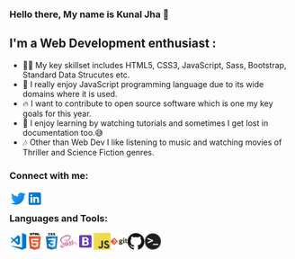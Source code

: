 ### Hello there, My name is Kunal Jha 👋

## I'm a Web Development enthusiast :

- 👨‍💻 My key skillset includes HTML5, CSS3, JavaScript, Sass, Bootstrap, Standard Data Strucutes etc.
- 🌟 I really enjoy JavaScript programming language due to its wide domains where it is used.
- 🔥 I want to contribute to open source software which is one my key goals for this year.
- 🎯 I enjoy learning by watching tutorials and sometimes I get lost in documentation too.😅
- 🎶 Other than Web Dev I like listening to music and watching movies of Thriller and Science Fiction genres.

### Connect with me:

[<img align="left" alt="Kunal Jha | Twitter" width="30px" src="./images/icons8-twitter.svg" />][twitter]
[<img align="left" alt="Kunal Jha | LinkedIn" width="30px" src="./images/icons8-linkedin.svg" />][linkedin]

<br />

### Languages and Tools:

<img align="left" alt="Visual Studio Code" width="30px" src="https://raw.githubusercontent.com/github/explore/80688e429a7d4ef2fca1e82350fe8e3517d3494d/topics/visual-studio-code/visual-studio-code.png" />

<img align="left" alt="HTML5" width="30px" src="https://raw.githubusercontent.com/github/explore/80688e429a7d4ef2fca1e82350fe8e3517d3494d/topics/html/html.png" />

<img align="left" alt="CSS3" width="30px" src="https://raw.githubusercontent.com/github/explore/80688e429a7d4ef2fca1e82350fe8e3517d3494d/topics/css/css.png" />

<img align="left" alt="Sass" width="30px" src="https://raw.githubusercontent.com/github/explore/80688e429a7d4ef2fca1e82350fe8e3517d3494d/topics/sass/sass.png" />

<img align="left" alt="Bootstrap" width="30px" src="./images/icons8-bootstrap.svg" />

<img align="left" alt="JavaScript" width="30px" src="https://raw.githubusercontent.com/github/explore/80688e429a7d4ef2fca1e82350fe8e3517d3494d/topics/javascript/javascript.png" />

<img align="left" alt="Git" width="30px" src="https://raw.githubusercontent.com/github/explore/80688e429a7d4ef2fca1e82350fe8e3517d3494d/topics/git/git.png" />

<img align="left" alt="GitHub" width="30px" src="https://raw.githubusercontent.com/github/explore/78df643247d429f6cc873026c0622819ad797942/topics/github/github.png" />

<img align="left" alt="Terminal" width="30px" src="https://raw.githubusercontent.com/github/explore/80688e429a7d4ef2fca1e82350fe8e3517d3494d/topics/terminal/terminal.png" />

<br />
<br />

[twitter]: https://twitter.com/kunljha
[linkedin]: https://www.linkedin.com/in/kunljha/
